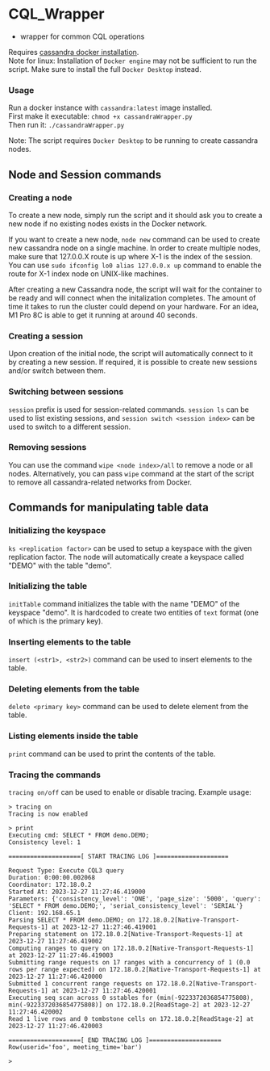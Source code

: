 # CQL_Wrapper
* wrapper for common CQL operations   

Requires [cassandra docker installation](https://cassandra.apache.org/_/quickstart.html).   
Note for linux: Installation of `Docker engine` may not be sufficient to run the script. Make sure to install the full `Docker Desktop` instead.

### Usage
Run a docker instance with `cassandra:latest` image installed.   
First make it executable: `chmod +x cassandraWrapper.py`   
Then run it: `./cassandraWrapper.py`   
   
Note: The script requires `Docker Desktop` to be running to create cassandra nodes.   

## Node and Session commands

### Creating a node

To create a new node, simply run the script and it should ask you to create a new node if no existing nodes exists in the Docker network.

If you want to create a new node, `node new` command can be used to create new cassandra node on a single machine. In order to create multiple nodes, make sure that 127.0.0.X route is up where X-1 is the index of the session.    
You can use `sudo ifconfig lo0 alias 127.0.0.x up` command to enable the route for X-1 index node on UNIX-like machines.

After creating a new Cassandra node, the script will wait for the container to be ready and will connect when the initalization completes. The amount of time it takes to run the cluster could depend on your hardware. For an idea, M1 Pro 8C is able to get it running at around 40 seconds.

### Creating a session

Upon creation of the initial node, the script will automatically connect to it by creating a new session. If required, it is possible to create new sessions and/or switch between them.

### Switching between sessions
`session` prefix is used for session-related commands. `session ls` can be used to list existing sessions, and `session switch <session index>` can be used to switch to a different session.

### Removing sessions
You can use the command `wipe <node index>/all` to remove a node or all nodes. Alternatively, you can pass `wipe` command at the start of the script to remove all cassandra-related networks from Docker.

## Commands for manipulating table data

### Initializing the keyspace

`ks <replication factor>` can be used to setup a keyspace with the given replication factor. The node will automatically create a keyspace called "DEMO" with the table "demo".

### Initializing the table

`initTable` command initializes the table with the name "DEMO" of the keyspace "demo". It is hardcoded to create two entities of `text` format (one of which is the primary key).

### Inserting elements to the table

`insert (<str1>, <str2>)` command can be used to insert elements to the table. 

### Deleting elements from the table

`delete <primary key>` command can be used to delete element from the table.

### Listing elements inside the table

`print` command can be used to print the contents of the table.

### Tracing the commands

`tracing on/off` can be used to enable or disable tracing. 
Example usage:   
```
> tracing on
Tracing is now enabled

> print
Executing cmd: SELECT * FROM demo.DEMO;
Consistency level: 1

====================[ START TRACING LOG ]====================

Request Type: Execute CQL3 query
Duration: 0:00:00.002068
Coordinator: 172.18.0.2
Started At: 2023-12-27 11:27:46.419000
Parameters: {'consistency_level': 'ONE', 'page_size': '5000', 'query': 'SELECT * FROM demo.DEMO;', 'serial_consistency_level': 'SERIAL'}
Client: 192.168.65.1
Parsing SELECT * FROM demo.DEMO; on 172.18.0.2[Native-Transport-Requests-1] at 2023-12-27 11:27:46.419001
Preparing statement on 172.18.0.2[Native-Transport-Requests-1] at 2023-12-27 11:27:46.419002
Computing ranges to query on 172.18.0.2[Native-Transport-Requests-1] at 2023-12-27 11:27:46.419003
Submitting range requests on 17 ranges with a concurrency of 1 (0.0 rows per range expected) on 172.18.0.2[Native-Transport-Requests-1] at 2023-12-27 11:27:46.420000
Submitted 1 concurrent range requests on 172.18.0.2[Native-Transport-Requests-1] at 2023-12-27 11:27:46.420001
Executing seq scan across 0 sstables for (min(-9223372036854775808), min(-9223372036854775808)] on 172.18.0.2[ReadStage-2] at 2023-12-27 11:27:46.420002
Read 1 live rows and 0 tombstone cells on 172.18.0.2[ReadStage-2] at 2023-12-27 11:27:46.420003

====================[ END TRACING LOG ]====================
Row(userid='foo', meeting_time='bar')

> 
```
